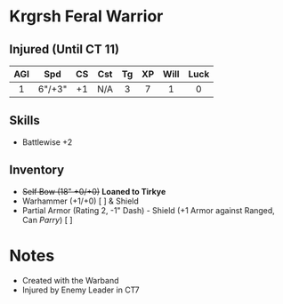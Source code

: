 # Krgrsh Feral Warrior
## Injured (Until CT 11)

| AGI | Spd | CS | Cst | Tg | XP | Will | Luck |
|:---:|:------:|:---:|:---:|:---:|:---:| :---:| :---:|
| 1 | 6"/+3" | +1 | N/A | 3 | 7 | 1 | 0 |

## Skills
- Battlewise +2 
## Inventory
- ~~Self Bow (18" +0/+0)~~ **Loaned to Tirkye**
- Warhammer (+1/+0) [ ] & Shield
- Partial Armor (Rating 2, -1" Dash) - Shield (+1 Armor against Ranged, Can *Parry*) [ ]
# Notes
- Created with the Warband
- Injured by Enemy Leader in CT7